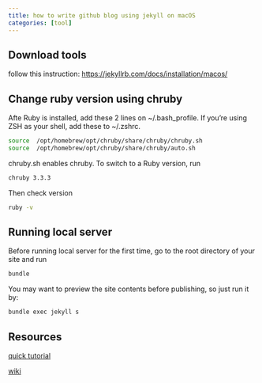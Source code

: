 ```yaml
---
title: how to write github blog using jekyll on macOS
categories: [tool]
---
```

## Download tools
follow this instruction: https://jekyllrb.com/docs/installation/macos/

## Change ruby version using chruby

Afte Ruby is installed, add these 2 lines on ~/.bash_profile. If you’re using ZSH as your shell, add these to ~/.zshrc.
```bash
source  /opt/homebrew/opt/chruby/share/chruby/chruby.sh
source  /opt/homebrew/opt/chruby/share/chruby/auto.sh
```
chruby.sh enables chruby. To switch to a Ruby version, run
```bash
chruby 3.3.3
```

Then check version
```bash
ruby -v
```

## Running local server
Before running local server for the first time, go to the root directory of your site and run
```bash
bundle
```

You may want to preview the site contents before publishing, so just run it by:
```bash
bundle exec jekyll s
```

## Resources
[quick tutorial](https://chirpy.cotes.page/)

[wiki](https://github.com/cotes2020/jekyll-theme-chirpy/wiki)
